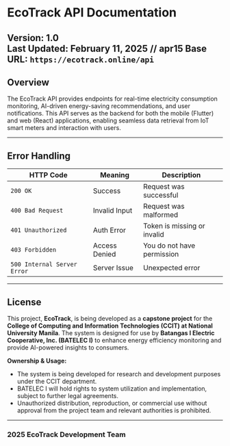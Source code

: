 # EcoTrack API Documentation

**Version:** 1.0  
**Last Updated:** February 11, 2025  // apr15
**Base URL:** `https://ecotrack.online/api`  
---

## Overview

The EcoTrack API provides endpoints for real-time electricity consumption monitoring, AI-driven energy-saving recommendations, and user notifications. This API serves as the backend for both the mobile (Flutter) and web (React) applications, enabling seamless data retrieval from IoT smart meters and interaction with users.

---
## **Error Handling**
| **HTTP Code** | **Meaning** | **Description** |
|--------------|------------|----------------|
| `200 OK` | Success | Request was successful |
| `400 Bad Request` | Invalid Input | Request was malformed |
| `401 Unauthorized` | Auth Error | Token is missing or invalid |
| `403 Forbidden` | Access Denied | You do not have permission |
| `500 Internal Server Error` | Server Issue | Unexpected error |
---

## License
This project, **EcoTrack**, is being developed as a **capstone project** for the **College of Computing and Information Technologies (CCIT) at National University Manila**. The system is designed for use by **Batangas I Electric Cooperative, Inc. (BATELEC I)** to enhance energy efficiency monitoring and provide AI-powered insights to consumers.

**Ownership & Usage:**
- The system is being developed for research and development purposes under the CCIT department.
- BATELEC I will hold rights to system utilization and implementation, subject to further legal agreements.
- Unauthorized distribution, reproduction, or commercial use without approval from the project team and relevant authorities is prohibited.
---
### 2025 EcoTrack Development Team
